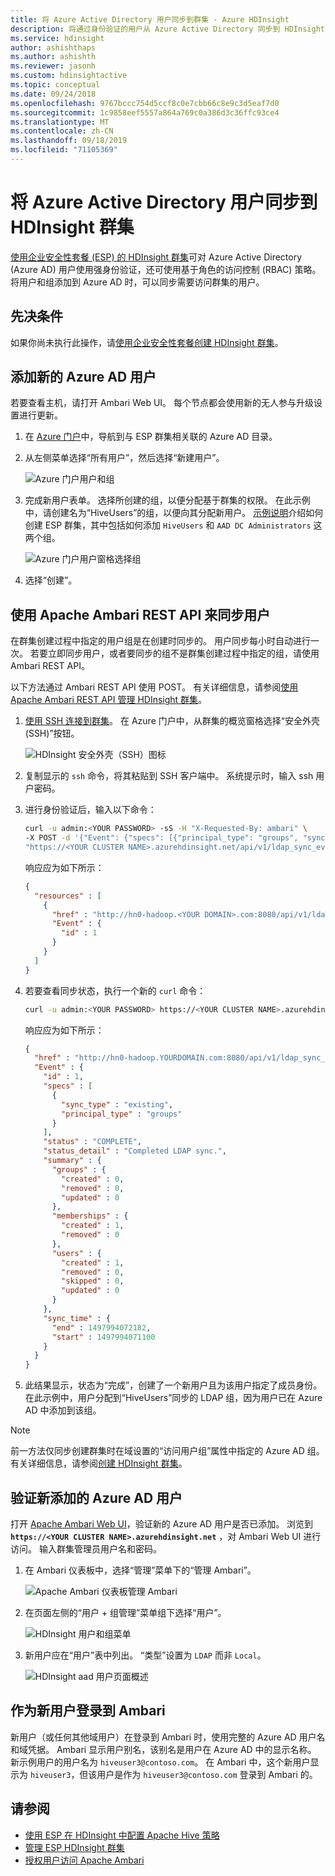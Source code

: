 ```yaml
---
title: 将 Azure Active Directory 用户同步到群集 - Azure HDInsight
description: 将通过身份验证的用户从 Azure Active Directory 同步到 HDInsight 群集。
ms.service: hdinsight
author: ashishthaps
ms.author: ashishth
ms.reviewer: jasonh
ms.custom: hdinsightactive
ms.topic: conceptual
ms.date: 09/24/2018
ms.openlocfilehash: 9767bccc754d5ccf8c0e7cbb66c8e9c3d5eaf7d0
ms.sourcegitcommit: 1c9858eef5557a864a769c0a386d3c36ffc93ce4
ms.translationtype: MT
ms.contentlocale: zh-CN
ms.lasthandoff: 09/18/2019
ms.locfileid: "71105369"
---
```

# <a name="synchronize-azure-active-directory-users-to-an-hdinsight-cluster"></a>将 Azure Active Directory 用户同步到 HDInsight 群集

[使用企业安全性套餐 (ESP) 的 HDInsight 群集](hdinsight-domain-joined-introduction.md)可对 Azure Active Directory (Azure AD) 用户使用强身份验证，还可使用基于角色的访问控制 (RBAC) 策略。 将用户和组添加到 Azure AD 时，可以同步需要访问群集的用户。

## <a name="prerequisites"></a>先决条件

如果你尚未执行此操作，请[使用企业安全性套餐创建 HDInsight 群集](hdinsight-domain-joined-configure.md)。

## <a name="add-new-azure-ad-users"></a>添加新的 Azure AD 用户

若要查看主机，请打开 Ambari Web UI。 每个节点都会使用新的无人参与升级设置进行更新。

1. 在 [Azure 门户](https://portal.azure.com)中，导航到与 ESP 群集相关联的 Azure AD 目录。

2. 从左侧菜单选择“所有用户”，然后选择“新建用户”。

    ![Azure 门户用户和组](./media/hdinsight-sync-aad-users-to-cluster/users-and-groups-new.png)

3. 完成新用户表单。 选择所创建的组，以便分配基于群集的权限。 在此示例中，请创建名为“HiveUsers”的组，以便向其分配新用户。 [示例说明](hdinsight-domain-joined-configure.md)介绍如何创建 ESP 群集，其中包括如何添加 `HiveUsers` 和 `AAD DC Administrators` 这两个组。

    ![Azure 门户用户窗格选择组](./media/hdinsight-sync-aad-users-to-cluster/hdinsight-new-user-form.png)

4. 选择“创建”。

## <a name="use-the-apache-ambari-rest-api-to-synchronize-users"></a>使用 Apache Ambari REST API 来同步用户

在群集创建过程中指定的用户组是在创建时同步的。 用户同步每小时自动进行一次。 若要立即同步用户，或者要同步的组不是群集创建过程中指定的组，请使用 Ambari REST API。

以下方法通过 Ambari REST API 使用 POST。 有关详细信息，请参阅[使用 Apache Ambari REST API 管理 HDInsight 群集](hdinsight-hadoop-manage-ambari-rest-api.md)。

1. [使用 SSH 连接到群集](hdinsight-hadoop-linux-use-ssh-unix.md)。 在 Azure 门户中，从群集的概览窗格选择“安全外壳(SSH)”按钮。

    ![HDInsight 安全外壳（SSH）图标](./media/hdinsight-sync-aad-users-to-cluster/hdinsight-secure-shell.png)

2. 复制显示的 `ssh` 命令，将其粘贴到 SSH 客户端中。 系统提示时，输入 ssh 用户密码。

3. 进行身份验证后，输入以下命令：

    ```bash
    curl -u admin:<YOUR PASSWORD> -sS -H "X-Requested-By: ambari" \
    -X POST -d '{"Event": {"specs": [{"principal_type": "groups", "sync_type": "existing"}]}}' \
    "https://<YOUR CLUSTER NAME>.azurehdinsight.net/api/v1/ldap_sync_events"
    ```
    
    响应应为如下所示：

    ```json
    {
      "resources" : [
        {
          "href" : "http://hn0-hadoop.<YOUR DOMAIN>.com:8080/api/v1/ldap_sync_events/1",
          "Event" : {
            "id" : 1
          }
        }
      ]
    }
    ```

4. 若要查看同步状态，执行一个新的 `curl` 命令：

    ```bash
    curl -u admin:<YOUR PASSWORD> https://<YOUR CLUSTER NAME>.azurehdinsight.net/api/v1/ldap_sync_events/1
    ```
    
    响应应为如下所示：
    
    ```json
    {
      "href" : "http://hn0-hadoop.YOURDOMAIN.com:8080/api/v1/ldap_sync_events/1",
      "Event" : {
        "id" : 1,
        "specs" : [
          {
            "sync_type" : "existing",
            "principal_type" : "groups"
          }
        ],
        "status" : "COMPLETE",
        "status_detail" : "Completed LDAP sync.",
        "summary" : {
          "groups" : {
            "created" : 0,
            "removed" : 0,
            "updated" : 0
          },
          "memberships" : {
            "created" : 1,
            "removed" : 0
          },
          "users" : {
            "created" : 1,
            "removed" : 0,
            "skipped" : 0,
            "updated" : 0
          }
        },
        "sync_time" : {
          "end" : 1497994072182,
          "start" : 1497994071100
        }
      }
    }
    ```

5. 此结果显示，状态为“完成”，创建了一个新用户且为该用户指定了成员身份。 在此示例中，用户分配到“HiveUsers”同步的 LDAP 组，因为用户已在 Azure AD 中添加到该组。

> [!NOTE]  
> 前一方法仅同步创建群集时在域设置的“访问用户组”属性中指定的 Azure AD 组。 有关详细信息，请参阅[创建 HDInsight 群集](domain-joined/apache-domain-joined-configure.md)。

## <a name="verify-the-newly-added-azure-ad-user"></a>验证新添加的 Azure AD 用户

打开 [Apache Ambari Web UI](hdinsight-hadoop-manage-ambari.md)，验证新的 Azure AD 用户是否已添加。 浏览到 **`https://<YOUR CLUSTER NAME>.azurehdinsight.net`** ，对 Ambari Web UI 进行访问。 输入群集管理员用户名和密码。

1. 在 Ambari 仪表板中，选择“管理”菜单下的“管理 Ambari”。

    ![Apache Ambari 仪表板管理 Ambari](./media/hdinsight-sync-aad-users-to-cluster/manage-apache-ambari.png)

2. 在页面左侧的“用户 + 组管理”菜单组下选择“用户”。

    ![HDInsight 用户和组菜单](./media/hdinsight-sync-aad-users-to-cluster/hdinsight-users-menu-item.png)

3. 新用户应在“用户”表中列出。 “类型”设置为 `LDAP` 而非 `Local`。

    ![HDInsight aad 用户页面概述](./media/hdinsight-sync-aad-users-to-cluster/hdinsight-users-page.png)

## <a name="log-in-to-ambari-as-the-new-user"></a>作为新用户登录到 Ambari

新用户（或任何其他域用户）在登录到 Ambari 时，使用完整的 Azure AD 用户名和域凭据。  Ambari 显示用户别名，该别名是用户在 Azure AD 中的显示名称。 新示例用户的用户名为 `hiveuser3@contoso.com`。 在 Ambari 中，这个新用户显示为 `hiveuser3`，但该用户是作为 `hiveuser3@contoso.com` 登录到 Ambari 的。

## <a name="see-also"></a>请参阅

* [使用 ESP 在 HDInsight 中配置 Apache Hive 策略](hdinsight-domain-joined-run-hive.md)
* [管理 ESP HDInsight 群集](hdinsight-domain-joined-manage.md)
* [授权用户访问 Apache Ambari](hdinsight-authorize-users-to-ambari.md)
